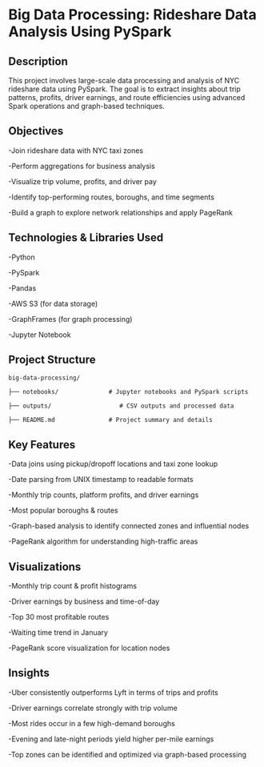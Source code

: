# Big Data Processing: Rideshare Data Analysis Using PySpark

## Description

This project involves large-scale data processing and analysis of NYC rideshare data using PySpark. The goal is to extract insights about trip patterns, profits, driver earnings, and route efficiencies using advanced Spark operations and graph-based techniques.

## Objectives

-Join rideshare data with NYC taxi zones

-Perform aggregations for business analysis

-Visualize trip volume, profits, and driver pay

-Identify top-performing routes, boroughs, and time segments

-Build a graph to explore network relationships and apply PageRank

## Technologies & Libraries Used

-Python

-PySpark

-Pandas

-AWS S3 (for data storage)

-GraphFrames (for graph processing)

-Jupyter Notebook

## Project Structure

```
big-data-processing/

├── notebooks/              # Jupyter notebooks and PySpark scripts

├── outputs/                   # CSV outputs and processed data

├── README.md               # Project summary and details

```
## Key Features

-Data joins using pickup/dropoff locations and taxi zone lookup

-Date parsing from UNIX timestamp to readable formats

-Monthly trip counts, platform profits, and driver earnings

-Most popular boroughs & routes

-Graph-based analysis to identify connected zones and influential nodes

-PageRank algorithm for understanding high-traffic areas

## Visualizations

-Monthly trip count & profit histograms

-Driver earnings by business and time-of-day

-Top 30 most profitable routes

-Waiting time trend in January

-PageRank score visualization for location nodes

## Insights

-Uber consistently outperforms Lyft in terms of trips and profits

-Driver earnings correlate strongly with trip volume

-Most rides occur in a few high-demand boroughs

-Evening and late-night periods yield higher per-mile earnings

-Top zones can be identified and optimized via graph-based processing

